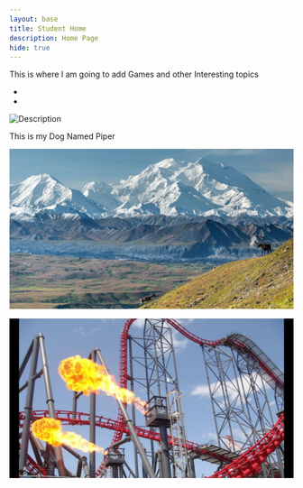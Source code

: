 ```yaml
---
layout: base
title: Student Home
description: Home Page
hide: true
---
```


This is where I am going to add Games and other Interesting topics

-
-

<img src="images/IMG_5269 copy.JPG" alt="Description"
style="width:400px; height:auto;">

This is my Dog Named Piper

![alt text](images/Mountain.webp)

![alt text](images/x2.jpeg)